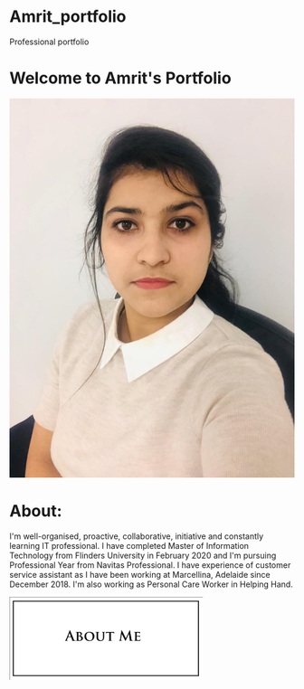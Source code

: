 # Amrit_portfolio
Professional portfolio

# Welcome to Amrit's Portfolio

![](/Images/WhatsApp%20Image%202020-11-29%20at%205.15.08%20PM.jpeg)


# About:
I'm well-organised, proactive, collaborative, initiative and constantly learning IT professional. I have completed Master of Information Technology from Flinders University in February 2020 and I'm pursuing Professional Year from Navitas Professional.
I have experience of customer service assistant as I have been working at Marcellina, Adelaide since December 2018. I'm also working as Personal Care Worker in Helping Hand.

![About me](/Images/about%20me.png)

